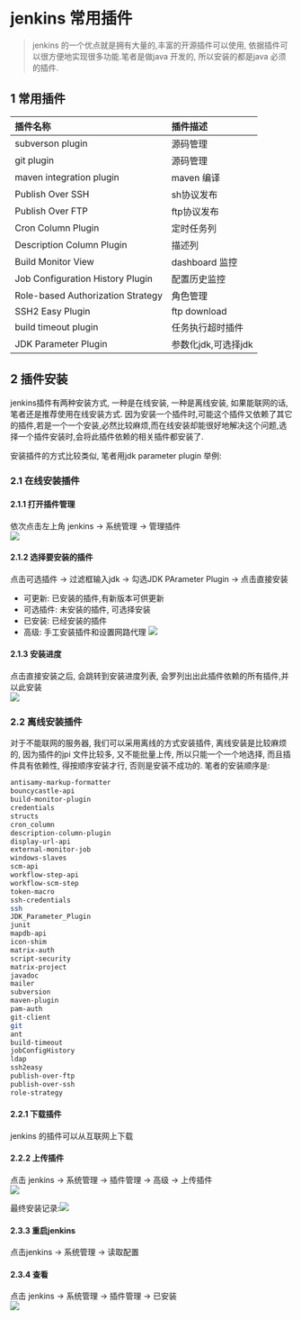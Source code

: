 # jenkins 常用插件

> jenkins 的一个优点就是拥有大量的,丰富的开源插件可以使用, 依据插件可以很方便地实现很多功能.笔者是做java 开发的, 所以安装的都是java 必须的插件.

## 1 常用插件

| 插件名称 | 插件描述 |
| :--- | :--- |
| subverson plugin | 源码管理 |
| git plugin | 源码管理 |
| maven integration plugin | maven 编译 |
| Publish Over SSH | sh协议发布 |
| Publish Over FTP | ftp协议发布 |
| Cron Column Plugin | 定时任务列 |
| Description Column Plugin | 描述列 |
| Build Monitor View | dashboard 监控 |
| Job Configuration History Plugin | 配置历史监控 |
| Role-based Authorization Strategy | 角色管理 |
| SSH2 Easy Plugin | ftp download |
| build timeout plugin | 任务执行超时插件 |
| JDK Parameter Plugin | 参数化jdk,可选择jdk |

## 2 插件安装

jenkins插件有两种安装方式, 一种是在线安装, 一种是离线安装, 如果能联网的话,笔者还是推荐使用在线安装方式. 因为安装一个插件时,可能这个插件又依赖了其它的插件,若是一个一个安装,必然比较麻烦,而在线安装却能很好地解决这个问题,选择一个插件安装时,会将此插件依赖的相关插件都安装了.

安装插件的方式比较类似, 笔者用jdk parameter plugin 举例:

### 2.1 在线安装插件

#### 2.1.1 打开插件管理

依次点击左上角 jenkins -&gt; 系统管理 -&gt; 管理插件  
![](/assets/jenkins_2017-06-15_181449.png)

#### 2.1.2 选择要安装的插件

点击可选插件 -&gt; 过滤框输入jdk -&gt; 勾选JDK PArameter Plugin -&gt; 点击直接安装

* 可更新: 已安装的插件,有新版本可供更新
* 可选插件: 未安装的插件, 可选择安装
* 已安装: 已经安装的插件
* 高级: 手工安装插件和设置网路代理 
  ![](/assets/jenkins_2017-06-07_095959.png)

#### 2.1.3 安装进度

点击直接安装之后, 会跳转到安装进度列表, 会罗列出出此插件依赖的所有插件,并以此安装  
![](/assets/jenkins_2017-06-07_100126.png)

### 2.2 离线安装插件

对于不能联网的服务器, 我们可以采用离线的方式安装插件, 离线安装是比较麻烦的, 因为插件的jpi 文件比较多, 又不能批量上传, 所以只能一个一个地选择, 而且插件具有依赖性, 得按顺序安装才行, 否则是安装不成功的. 笔者的安装顺序是:

```bash
antisamy-markup-formatter
bouncycastle-api
build-monitor-plugin
credentials
structs
cron_column
description-column-plugin
display-url-api
external-monitor-job
windows-slaves
scm-api
workflow-step-api
workflow-scm-step
token-macro
ssh-credentials
ssh
JDK_Parameter_Plugin
junit
mapdb-api
icon-shim
matrix-auth
script-security
matrix-project
javadoc
mailer
subversion
maven-plugin
pam-auth
git-client
git
ant
build-timeout
jobConfigHistory
ldap
ssh2easy
publish-over-ftp
publish-over-ssh
role-strategy
```

#### 2.2.1 下载插件

jenkins 的插件可以从互联网上下载

#### 2.2.2 上传插件

点击 jenkins -&gt; 系统管理 -&gt; 插件管理 -&gt; 高级 -&gt; 上传插件  
![](/assets/jenkins_2017-06-19_143704.png)

最终安装记录:![](/assets/jenkins_2017-06-19_145624.png)

#### 2.3.3 重启jenkins

点击jenkins -&gt; 系统管理 -&gt; 读取配置

#### 2.3.4 查看

点击 jenkins -&gt; 系统管理 -&gt; 插件管理 -&gt; 已安装  
![](/assets/jenkins_2017-06-19_143838.png)

